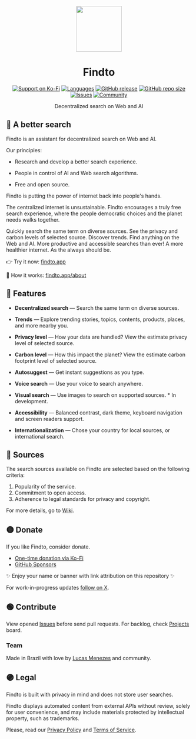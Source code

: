 <div align="center">
<a href="https://findto.app/?utm_source=findto_repo">
<img height="124" src="https://findto.app/icon.svg">
</a>
</div>

<h1 align="center">Findto</h1>

<p align="center">
<a href="https://ko-fi.com/findto" target="_blank"><img alt="Support on Ko-Fi" src="https://img.shields.io/badge/donate-$5-ff9393?logo=kofi&logoColor=white"></a>
<a href="https://github.com/lucasm/findto/wiki" target="_blank"><img alt="Languages" src="https://img.shields.io/badge/translations-2-ffff8b?logo=json&logoColor=white"></a>
<a href="https://github.com/lucasm/findto/releases" target="_blank"><img alt="GitHub release" src="https://img.shields.io/github/v/release/lucasm/findto?label=version&color=71f8ce&logo=github&logoColor=white"></a>
<a href="https://github.com/lucasm/findto" target="_blank"><img alt="GitHub repo size" src="https://img.shields.io/github/repo-size/lucasm/findto?label=size&color=71f8ce&logo=github&logoColor=white"></a>
<a href="https://github.com/lucasm/findto/issues" target="_blank"><img alt="Issues" src="https://img.shields.io/github/issues/lucasm/findto?color=82cdff&logo=github&logoColor=white"></a>
<a href="https://discord.gg/gEDm5MU6pq" target="_blank"><img alt="Community" src="https://img.shields.io/discord/866829154032812073?color=d0abff&label=members&logo=discord&logoColor=white"></a>

</p>

<p align="center">
Decentralized search on Web and AI <br>
</p>

## 🔎 A better search

Findto is an assistant for decentralized search on Web and AI.

Our principles:

- Research and develop a better search experience.

- People in control of AI and Web search algorithms.

- Free and open source.

Findto is putting the power of internet back into people's hands.

The centralized internet is unsustainable. Findto encourages a truly free search experience, where the people democratic choices and the planet needs walks together.

Quickly search the same term on diverse sources. See the privacy and carbon levels of selected source. Discover trends. Find anything on the Web and AI. More productive and accessible searches than ever! A more healthier internet. As the always should be.

👉 Try it now: [findto.app](https://findto.app)

🤔 How it works: [findto.app/about](https://findto.app/about)

## 🔵 Features

- **Decentralized search** — Search the same term on diverse sources.

- **Trends** — Explore trending stories, topics, contents, products, places, and more nearby you.

- **Privacy level** — How your data are handled? View the estimate privacy level of selected source.

- **Carbon level** — How this impact the planet? View the estimate carbon footprint level of selected source.

- **Autosuggest** — Get instant suggestions as you type.

- **Voice search** — Use your voice to search anywhere.

- **Visual search** — Use images to search on supported sources. \* In development.

- **Accessibility** — Balanced contrast, dark theme, keyboard navigation and screen readers support.

- **Internationalization** — Chose your country for local sources, or international search.

## 🔴 Sources

The search sources available on Findto are selected based on the following criteria:

1. Popularity of the service.
1. Commitment to open access.
1. Adherence to legal standards for privacy and copyright.

For more details, go to [Wiki](https://github.com/lucasm/findto/wiki).

## 🟡 Donate

If you like Findto, consider donate.

- [One-time donation via Ko-Fi](https://ko-fi.com/findto)
- [GitHub Sponsors](https://github.com/sponsors/lucasm)

✨ Enjoy your name or banner with link attribution on this repository ✨

For work-in-progress updates [follow on X](https://x.com/findtoapp).

## 🟢 Contribute

View opened [Issues](https://github.com/lucasm/findto/issues) before send pull requests. For backlog, check [Projects](https://github.com/lucasm/findto/projects) board.

### Team

Made in Brazil with love by [Lucas Menezes](https://lucasm.dev/?utm_source=findto_app) and community.

## 🟣 Legal

Findto is built with privacy in mind and does not store user searches.

Findto displays automated content from external APIs without review, solely for user convenience, and may include materials protected by intellectual property, such as trademarks.

Please, read our [Privacy Policy](https://findto.app/privacy) and [Terms of Service](https://findto.app/terms).
